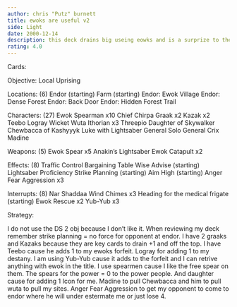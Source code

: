 ```yaml
---
author: chris "Putz" burnett
title: ewoks are useful v2
side: Light
date: 2000-12-14
description: this deck drains big useing eowks and is a surprize to the opponent
rating: 4.0
---
```

Cards: 

Objective:
Local Uprising

Locations: (6)
Endor (starting)
Farm (starting)
Endor: Ewok Village
Endor: Dense Forest
Endor: Back Door
Endor: Hidden Forest Trail

Characters: (27)
Ewok Spearman x10
Chief Chirpa
Graak x2
Kazak x2
Teebo
Logray
Wicket
Wuta
Ithorian x3
Threepio
Daughter of Skywalker
Chewbacca of Kashyyyk
Luke with Lightsaber
General Solo
General Crix Madine

Weapons: (5)
Ewok Spear x5
Anakin&#8217;s Lightsaber
Ewok Catapult x2

Effects: (8)
Traffic Control
Bargaining Table
Wise Advise (starting)
Lightsaber Proficiency
Strike Planning (starting)
Aim High (starting)
Anger Fear Aggression x3

Interrupts: (8)
Nar Shaddaa Wind Chimes x3
Heading for the medical frigate (starting)
Ewok Rescue x2
Yub-Yub x3


Strategy: 

I do not use the DS 2 obj because I don&#8217;t like it. When reviewing my deck remember strike planning = no force for opponent at endor. I have 2 graaks and Kazaks because they are key cards to drain +1 and off the top. I have Teebo cause he adds 1 to my ewoks forfeit. Logray for adding 1 to my destany. I am using Yub-Yub cause it adds to the forfeit and I can retrive anything with ewok in the title. I use spearmen cause I like the free spear on them. The spears for the power = 0 to the power people. And daughter cause for adding 1 Icon for me. Madine to pull Chewbacca and him to pull wuta to pull my sites. Anger Fear Aggression to get my opponent to come to endor where he will under estermate me or just lose 4. 